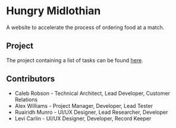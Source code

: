 # Hungry Midlothian
 A website to accelerate the process of ordering food at a match. 

## Project
 The project containing a list of tasks can be found [here](https://github.com/users/Spartan2909/projects/1/views/3).

## Contributors
* Caleb Robson - Technical Architect, Lead Developer, Customer Relations
* Alex Williams - Project Manager, Developer, Lead Tester
* Ruairidh Munro - UI/UX Designer, Lead Researcher, Developer
* Levi Carlin - UI/UX Designer, Developer, Record Keeper
